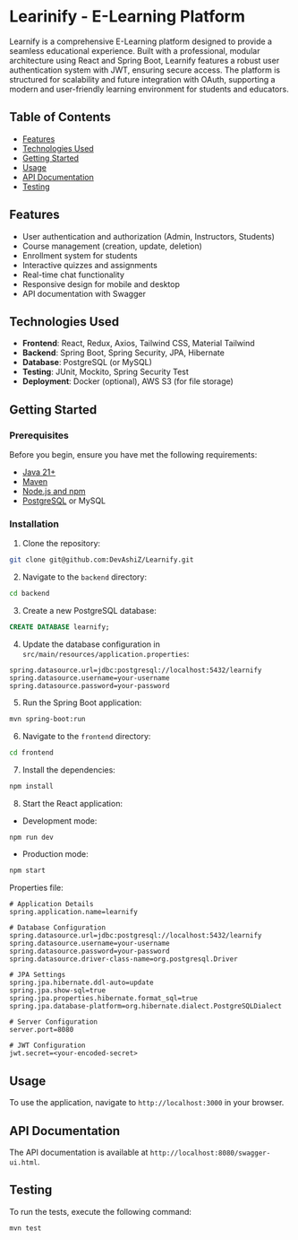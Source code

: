 ﻿# Learinify - E-Learning Platform

Learnify is a comprehensive E-Learning platform designed to provide a seamless educational experience. Built with a professional, modular architecture using React and Spring Boot, Learnify features a robust user authentication system with JWT, ensuring secure access. The platform is structured for scalability and future integration with OAuth, supporting a modern and user-friendly learning environment for students and educators.

## Table of Contents

- [Features](#features)
- [Technologies Used](#technologies-used)
- [Getting Started](#getting-started)
- [Usage](#usage)
- [API Documentation](#api-documentation)
- [Testing](#testing)

## Features

- User authentication and authorization (Admin, Instructors, Students)
- Course management (creation, update, deletion)
- Enrollment system for students
- Interactive quizzes and assignments
- Real-time chat functionality
- Responsive design for mobile and desktop
- API documentation with Swagger

## Technologies Used

- **Frontend**: React, Redux, Axios, Tailwind CSS, Material Tailwind
- **Backend**: Spring Boot, Spring Security, JPA, Hibernate
- **Database**: PostgreSQL (or MySQL)
- **Testing**: JUnit, Mockito, Spring Security Test
- **Deployment**: Docker (optional), AWS S3 (for file storage)

## Getting Started

### Prerequisites

Before you begin, ensure you have met the following requirements:

- [Java 21+](https://www.oracle.com/java/technologies/javase-jdk21-downloads.html)
- [Maven](https://maven.apache.org/download.cgi)
- [Node.js and npm](https://nodejs.org/en/download/)
- [PostgreSQL](https://www.postgresql.org/download/) or MySQL

### Installation

1. Clone the repository: 

```bash
git clone git@github.com:DevAshiZ/Learnify.git
```

2. Navigate to the `backend` directory:

```bash
cd backend
```

3. Create a new PostgreSQL database:

```sql
CREATE DATABASE learnify;
```

4. Update the database configuration in `src/main/resources/application.properties`:

```properties
spring.datasource.url=jdbc:postgresql://localhost:5432/learnify
spring.datasource.username=your-username
spring.datasource.password=your-password
```

5. Run the Spring Boot application:

```bash 
mvn spring-boot:run
```

6. Navigate to the `frontend` directory:

```bash
cd frontend
```

7. Install the dependencies:

```bash
npm install
```

8. Start the React application:

- Development mode:
```bash
npm run dev
```

- Production mode:
```bash
npm start
```

Properties file: 
```properties
# Application Details
spring.application.name=learnify

# Database Configuration
spring.datasource.url=jdbc:postgresql://localhost:5432/learnify
spring.datasource.username=your-username
spring.datasource.password=your-password
spring.datasource.driver-class-name=org.postgresql.Driver

# JPA Settings
spring.jpa.hibernate.ddl-auto=update
spring.jpa.show-sql=true
spring.jpa.properties.hibernate.format_sql=true
spring.jpa.database-platform=org.hibernate.dialect.PostgreSQLDialect

# Server Configuration
server.port=8080

# JWT Configuration
jwt.secret=<your-encoded-secret>

```

## Usage

To use the application, navigate to `http://localhost:3000` in your browser.

## API Documentation

The API documentation is available at `http://localhost:8080/swagger-ui.html`.

## Testing

To run the tests, execute the following command:

```bash
mvn test
```

